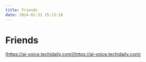 ```yaml
---
title: Friends
date: 2024-01-31 15:13:18
---
```


# Friends

[https://ai-voice.techidaily.com](https://ai-voice.techidaily.com)